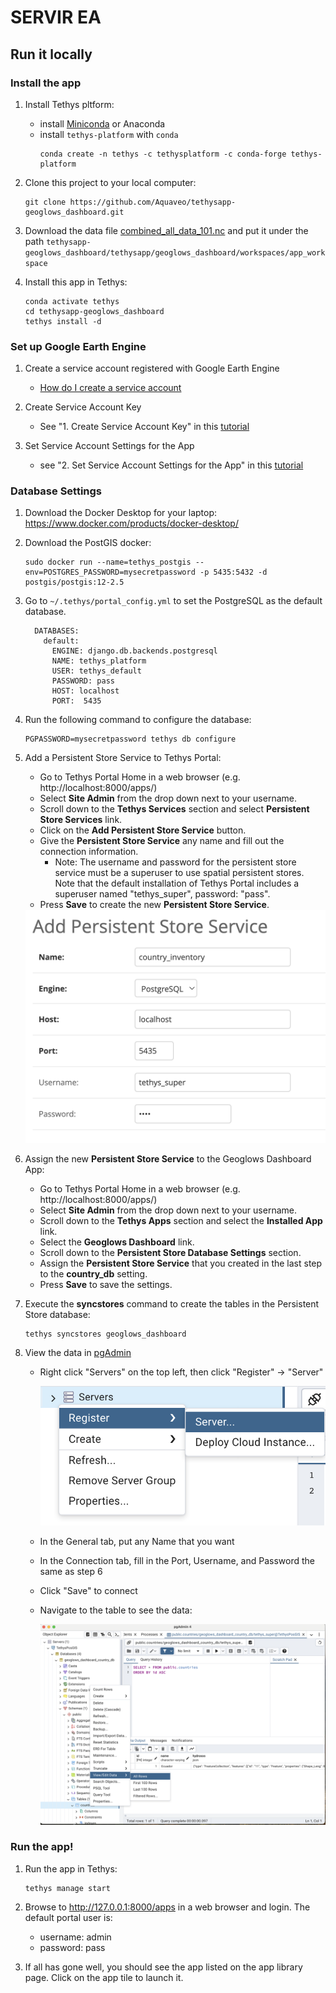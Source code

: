 # SERVIR EA

## Run it locally

### Install the app

1. Install Tethys pltform:
    - install [Miniconda](https://docs.conda.io/projects/miniconda/en/latest/) or Anaconda
    - install `tethys-platform` with `conda`
      ```
      conda create -n tethys -c tethysplatform -c conda-forge tethys-platform
      ```

2. Clone this project to your local computer:
    ```
    git clone https://github.com/Aquaveo/tethysapp-geoglows_dashboard.git
    ```

3. Download the data file [combined_all_data_101.nc]() and put it under the path `tethysapp-geoglows_dashboard/tethysapp/geoglows_dashboard/workspaces/app_workspace`

4. Install this app in Tethys:

    ```
    conda activate tethys
    cd tethysapp-geoglows_dashboard
    tethys install -d
    ```

### Set up Google Earth Engine

1. Create a service account registered with Google Earth Engine
    - [How do I create a service account](https://developers.google.com/earth-engine/guides/service_account#how-do-i-create-a-service-account) 

2. Create Service Account Key
    - See "1. Create Service Account Key" in this [tutorial](http://docs.tethysplatform.org/en/stable/tutorials/google_earth_engine/part_3/service_account.html)

3. Set Service Account Settings for the App
    - see "2. Set Service Account Settings for the App" in this [tutorial](http://docs.tethysplatform.org/en/stable/tutorials/google_earth_engine/part_3/prepare.html)

### Database Settings
1. Download the Docker Desktop for your laptop: https://www.docker.com/products/docker-desktop/

2. Download the PostGIS docker:

   ```shell
   sudo docker run --name=tethys_postgis --env=POSTGRES_PASSWORD=mysecretpassword -p 5435:5432 -d postgis/postgis:12-2.5
   ```

3. Go to `~/.tethys/portal_config.yml` to set the PostgreSQL as the default database. 

   ```
     DATABASES:
       default:
         ENGINE: django.db.backends.postgresql
         NAME: tethys_platform
         USER: tethys_default
         PASSWORD: pass
         HOST: localhost
         PORT:  5435
   ```

4. Run the following command to configure the database:

   ```
   PGPASSWORD=mysecretpassword tethys db configure
   ```

5. Add a Persistent Store Service to Tethys Portal: 

   - Go to Tethys Portal Home in a web browser (e.g. http://localhost:8000/apps/)
   - Select **Site Admin** from the drop down next to your username.
   - Scroll down to the **Tethys Services** section and select **Persistent Store Services** link.
   - Click on the **Add Persistent Store Service** button.
   - Give the **Persistent Store Service** any name and fill out the connection information.
     - Note: The username and password for the persistent store service must be a superuser to use spatial persistent stores. Note that the default installation of Tethys Portal includes a superuser named "tethys_super", password: "pass".
   - Press **Save** to create the new **Persistent Store Service**.

   <img src="./tethysapp/geoglows_dashboard/public/images/persistent store service.png" alt="image-20240208095349756" style="zoom:50%;" />

6. Assign the new **Persistent Store Service** to the Geoglows Dashboard App:

   - Go to Tethys Portal Home in a web browser (e.g. http://localhost:8000/apps/)
   - Select **Site Admin** from the drop down next to your username.
   - Scroll down to the **Tethys Apps** section and select the **Installed App** link.
   - Select the **Geoglows Dashboard** link.
   - Scroll down to the **Persistent Store Database Settings** section.
   - Assign the **Persistent Store Service** that you created in the last step to the **country_db** setting.
   - Press **Save** to save the settings.

7. Execute the **syncstores** command to create the tables in the Persistent Store database:

   ```shell
   tethys syncstores geoglows_dashboard
   ```

8. View the data in [pgAdmin](https://www.pgadmin.org/download/)

   - Right click "Servers" on the top left, then click "Register" -> "Server"

     <img src="./tethysapp/geoglows_dashboard/public/images/pgAdmin connection.jpg" alt="pgAdmin Connection" />

   - In the General tab, put any Name that you want

   - In the Connection tab, fill in the Port, Username, and Password the same as step 6

   - Click "Save" to connect

   - Navigate to the table to see the data: 

     <img src="./tethysapp/geoglows_dashboard/public/images/pgAdmin tables.jpg" alt="pgAdmin Tables" />

### Run the app!

1. Run the app in Tethys:
    ```
    tethys manage start
    ```

2. Browse to http://127.0.0.1:8000/apps in a web browser and login. The default portal user is:
    - username: admin
    - password: pass

3. If all has gone well, you should see the app listed on the app library page. Click on the app tile to launch it.
